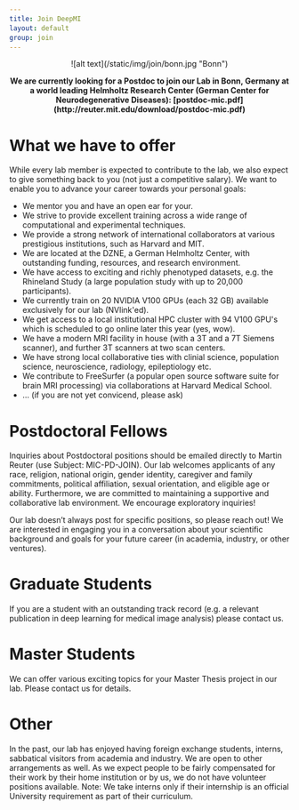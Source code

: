 ```yaml
---
title: Join DeepMI
layout: default
group: join
---
```


 <p style="text-align: center;">
![alt text](/static/img/join/bonn.jpg "Bonn")
</p>

<p style="text-align: center; font-weight: bold;">
We are currently looking for a Postdoc to join our Lab in Bonn, Germany at a world leading Helmholtz Research Center (German Center for Neurodegenerative Diseases):  [postdoc-mic.pdf](http://reuter.mit.edu/download/postdoc-mic.pdf)
</p>

# What we have to offer

While every lab member is expected to contribute to the lab, we also expect to give something back to you (not just a competitive salary). We want to enable you to advance your career towards your personal goals:

- We mentor you and have an open ear for your.
- We strive to provide excellent training across a wide range of computational and experimental techniques.
- We provide a strong network of international collaborators at various prestigious institutions, such as Harvard and MIT.
- We are located at the DZNE, a German Helmholtz Center, with outstanding funding, resources, and research environment.
- We have access to exciting and richly phenotyped datasets, e.g. the Rhineland Study (a large population study with up to 20,000 participants).
- We currently train on 20 NVIDIA V100 GPUs (each 32 GB) available exclusively for our lab (NVlink'ed).
- We get access to a local institutional HPC cluster with 94 V100 GPU's which is scheduled to go online later this year (yes, wow).
- We have a modern MRI facility in house (with a 3T and a 7T Siemens scanner), and further 3T scanners at two scan centers.
- We have strong local collaborative ties with clinial science, population science, neuroscience, radiology, epileptiology etc.
- We contribute to FreeSurfer (a popular open source software suite for brain MRI processing) via collaborations at Harvard Medical School.
- ... (if you are not yet convicend, please ask)

# Postdoctoral Fellows

Inquiries about Postdoctoral positions should be emailed directly to Martin Reuter (use Subject: MIC-PD-JOIN). Our lab welcomes applicants of any race, religion, national origin, gender identity, caregiver and family commitments, political affiliation, sexual orientation, and eligible age or ability. Furthermore, we are committed to maintaining a supportive and collaborative lab environment. We encourage exploratory inquiries!

Our lab doesn’t always post for specific positions, so please reach out! We are interested in engaging you in a conversation about your scientific background and goals for your future career (in academia, industry, or other ventures). 

# Graduate Students

If you are a student with an outstanding track record (e.g. a relevant publication in deep learning for medical image analysis) please contact us. 

# Master Students

We can offer various exciting topics for your Master Thesis project in our lab. Please contact us for details.

# Other

In the past, our lab has enjoyed having foreign exchange students, interns, sabbatical visitors from academia and industry.  We are open to other arrangements as well. As we expect people to be fairly compensated for their work by their home institution or by us, we do not have volunteer positions available. Note: We take interns only if their internship is an official University requirement as part of their curriculum.
